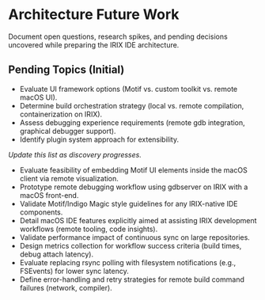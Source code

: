# Architecture Future Work

Document open questions, research spikes, and pending decisions uncovered while preparing the IRIX IDE architecture.

## Pending Topics (Initial)
- Evaluate UI framework options (Motif vs. custom toolkit vs. remote macOS UI).
- Determine build orchestration strategy (local vs. remote compilation, containerization on IRIX).
- Assess debugging experience requirements (remote gdb integration, graphical debugger support).
- Identify plugin system approach for extensibility.

_Update this list as discovery progresses._

- Evaluate feasibility of embedding Motif UI elements inside the macOS client via remote visualization.
- Prototype remote debugging workflow using gdbserver on IRIX with a macOS front-end.
- Validate Motif/Indigo Magic style guidelines for any IRIX-native IDE components.
- Detail macOS IDE features explicitly aimed at assisting IRIX development workflows (remote tooling, code insights).
- Validate performance impact of continuous sync on large repositories.
- Design metrics collection for workflow success criteria (build times, debug attach latency).
- Evaluate replacing rsync polling with filesystem notifications (e.g., FSEvents) for lower sync latency.
- Define error-handling and retry strategies for remote build command failures (network, compiler).
